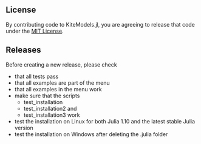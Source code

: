 ## License
By contributing code to KiteModels.jl, you are agreeing to release that code under the [MIT License](https://github.com/ufechner7/KiteModels.jl/blob/main/LICENSE).

## Releases
Before creating a new release, please check
- that all tests pass
- that all examples are part of the menu
- that all examples in the menu work
- make sure that the scripts
  - test_installation
  - test_installation2 and
  - test_installation3 work
- test the installation on Linux for both Julia 1.10 and the latest stable Julia version
- test the installation on Windows after deleting the .julia folder
